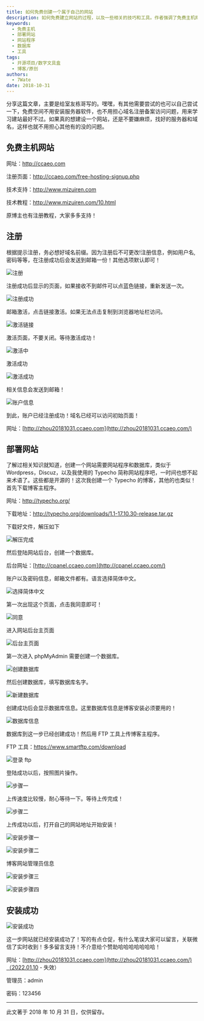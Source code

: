 ```yaml
---
title: 如何免费创建一个属于自己的网站
description: 如何免费建立网站的过程，以及一些相关的技巧和工具。作者强调了免费主机网站的优势，尤其适用于学习建站的初学者，同时提到了有关注册和部署网站的详细步骤。
keywords:
  - 免费主机
  - 部署网站
  - 网站程序
  - 数据库
  - 工具
tags:
  - 开源项目/数字文具盒
  - 博客/原创
authors:
  - 7Wate
date: 2018-10-31
---
```


分享这篇文章，主要是给室友栋哥写的。嘿嘿，有其他需要尝试的也可以自己尝试一下，免费空间不用安装服务器软件，也不用担心域名注册备案访问问题，用来学习建站最好不过。如果真的想建设一个网站，还是不要嫌麻烦，找好的服务器和域名，这样也就不用担心其他有的没的问题。

## 免费主机网站

网址：<http://ccaeo.com>

注册页面：<http://ccaeo.com/free-hosting-signup.php>

技术支持：<http://www.mizuiren.com>

技术教程：<http://www.mizuiren.com/10.html>

原博主也有注册教程，大家多多支持！

## 注册

 根据提示注册，务必想好域名前缀。因为注册后不可更改!注册信息，例如用户名,密码等等，在注册成功后会发送到邮箱一份！其他选项默认即可！

![注册](https://static.7wate.com/img/2020/11/23/ca210089b88d2.png)

注册成功后显示的页面，如果接收不到邮件可以点蓝色链接，重新发送一次。

![注册成功](https://static.7wate.com/img/2020/11/23/a680061b56a35.png)

邮箱激活，点击链接激活。如果无法点击复制到浏览器地址栏访问。

![激活链接](https://static.7wate.com/img/2020/11/23/2005620e7d438.png)

激活页面，不要关闭。等待激活成功！

![激活中](https://static.7wate.com/img/2020/11/23/1ac34002bcbbb.png)

激活成功

![激活成功](https://static.7wate.com/img/2020/11/23/dd1283afcecc4.png)

相关信息会发送到邮箱！

![账户信息](https://static.7wate.com/img/2020/11/23/1f1a5df9e2fe9.png)

到此，账户已经注册成功！域名已经可以访问初始页面！

网址：[http://zhou20181031.ccaeo.com](http://zhou20181031.ccaeo.com/)

## 部署网站

了解过相关知识就知道，创建一个网站需要网站程序和数据库，类似于 Wordpress，Discuz，以及我使用的 Typecho 简称网站程序吧，一时间也想不起来术语了。这些都是开源的！这次我创建一个 Typecho 的博客，其他的也类似！首先下载博客主程序。

网址：<http://typecho.org/>

下载地址：<http://typecho.org/downloads/1.1-17.10.30-release.tar.gz>

下载好文件，解压如下

![解压完成](https://static.7wate.com/img/2020/11/23/0e78759ce3a13.png)

然后登陆网站后台，创建一个数据库。

后台网址：[http://cpanel.ccaeo.com](http://cpanel.ccaeo.com/)

账户以及密码信息，邮箱文件都有。语言选择简体中文。

![选择简体中文](https://static.7wate.com/img/2020/11/23/cbb4237d56405.png)

第一次出现这个页面，点击我同意即可！

![同意](https://static.7wate.com/img/2020/11/23/2c294f0b947e8.png)

进入网站后台主页面

![后台主页面](https://static.7wate.com/img/2020/11/23/53dece800850a.png)

第一次进入 phpMyAdmin 需要创建一个数据库。

![创建数据库](https://static.7wate.com/img/2020/11/23/72394e78284b8.png)

然后创建数据库，填写数据库名字。

![新建数据库](https://static.7wate.com/img/2020/11/23/dc7374a40f4da.png)

创建成功后会显示数据库信息。这里数据库信息是博客安装必须要用的！

![数据库信息](https://static.7wate.com/img/2020/11/23/86b6837353852.png)

数据库到这一步已经创建成功！然后用 FTP 工具上传博客主程序。

FTP 工具：<https://www.smartftp.com/download>

![登录 ftp](https://static.7wate.com/img/2020/11/23/4013c1514c310.png)

登陆成功以后，按照图片操作。

![步骤一](https://static.7wate.com/img/2020/11/23/bd6d39c4104cc.png)

上传速度比较慢，耐心等待一下。等待上传完成！

![步骤二](https://static.7wate.com/img/2020/11/23/b044649a7d73a.png)

上传成功以后，打开自己的网站地址开始安装！

![安装步骤一](https://static.7wate.com/img/2020/11/23/f5ff209a382a1.png)

![安装步骤二](https://static.7wate.com/img/2020/11/23/56cb964c69075.png)

博客网站管理员信息

![安装步骤三](https://static.7wate.com/img/2020/11/23/85714abca1044.png)

![安装步骤四](https://static.7wate.com/img/2020/11/23/9e2567ad92227.png)

## 安装成功

![安装成功](https://static.7wate.com/img/2020/11/23/c2deb561b93a3.png)

这一步网站就已经安装成功了！写的有点仓促，有什么笔误大家可以留言，关联微信了实时收到！多多留言支持！不介意给个赞助哈哈哈哈哈哈哈！

网址：[http://zhou20181031.ccaeo.com](http://zhou20181031.ccaeo.com/)（2022.01.10 - 失效）

管理员：admin

密码：123456

---

此文著于 2018 年 10 月 31 日，仅供留存。
